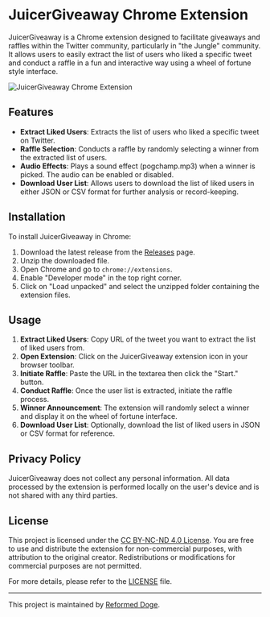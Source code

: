# JuicerGiveaway Chrome Extension

JuicerGiveaway is a Chrome extension designed to facilitate giveaways and raffles within the Twitter community, particularly in "the Jungle" community. It allows users to easily extract the list of users who liked a specific tweet and conduct a raffle in a fun and interactive way using a wheel of fortune style interface.

 ![JuicerGiveaway Chrome Extension](https://i.imgur.com/25p7sxm.png)

## Features

- **Extract Liked Users**: Extracts the list of users who liked a specific tweet on Twitter.
- **Raffle Selection**: Conducts a raffle by randomly selecting a winner from the extracted list of users.
- **Audio Effects**: Plays a sound effect (pogchamp.mp3) when a winner is picked. The audio can be enabled or disabled.
- **Download User List**: Allows users to download the list of liked users in either JSON or CSV format for further analysis or record-keeping.

## Installation

To install JuicerGiveaway in Chrome:

1. Download the latest release from the [Releases](https://github.com/ReformedDoge/JuicerGiveaway/releases) page.
2. Unzip the downloaded file.
3. Open Chrome and go to `chrome://extensions`.
4. Enable "Developer mode" in the top right corner.
5. Click on "Load unpacked" and select the unzipped folder containing the extension files.

## Usage

1. **Extract Liked Users**: Copy URL of the tweet you want to extract the list of liked users from.
2. **Open Extension**: Click on the JuicerGiveaway extension icon in your browser toolbar.
3. **Initiate Raffle**: Paste the URL in the textarea then click the "Start." button.
4. **Conduct Raffle**: Once the user list is extracted, initiate the raffle process.
5. **Winner Announcement**: The extension will randomly select a winner and display it on the wheel of fortune interface.
6. **Download User List**: Optionally, download the list of liked users in JSON or CSV format for reference.

## Privacy Policy

JuicerGiveaway does not collect any personal information. All data processed by the extension is performed locally on the user's device and is not shared with any third parties.

## License

This project is licensed under the [CC BY-NC-ND 4.0 License](LICENSE). You are free to use and distribute the extension for non-commercial purposes, with attribution to the original creator. Redistributions or modifications for commercial purposes are not permitted.

For more details, please refer to the [LICENSE](LICENSE) file.

---
This project is maintained by [Reformed Doge](https://github.com/ReformedDoge).